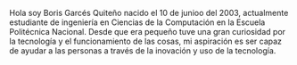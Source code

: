 Hola soy Boris Garcés Quiteño nacido el 10 de junioo del 2003, actualmente estudiante de ingeniería en Ciencias de la Computación en la Escuela Politécnica Nacional. Desde que era pequeño tuve una gran curiosidad por la tecnología y el funcionamiento de las cosas, mi aspiración es ser capaz de ayudar a las personas a través de la inovación y uso de la tecnología.  